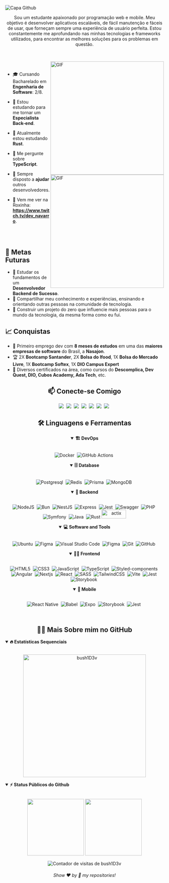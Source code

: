 ![Capa Github](https://github.com/bush1D3v/navarro_blog_api/assets/133554156/2c75a799-6cde-49cc-8305-d798f64fa256)

<p align="center">
Sou um estudante apaixonado por programação web e mobile. Meu objetivo é desenvolver aplicativos escaláveis, de fácil manutenção e fáceis de usar, que forneçam sempre uma experiência de usuário perfeita. Estou constantemente me aprofundando nas minhas tecnologias e frameworks utilizados, para encontrar as melhores soluções para os problemas em questão.
</p>

##

<br>

<img align="right" alt="GIF" src="https://user-images.githubusercontent.com/90595158/224520261-cac35362-4a70-4108-85c8-260ac8e0b0bd.svg#gh-dark-mode-only" width="360px"/>
<img align="right" alt="GIF" src="https://user-images.githubusercontent.com/90595158/224520109-e00b8f1e-08c9-4316-9920-ea4e88701a61.svg#gh-light-mode-only" width="360px"/>

<br>

- 🎓 Cursando Bacharelado em **Engenharia de Software**: 2/8.

- 🔭 Estou estudando para me tornar um **Especialista Back-end**.

- 🦀 Atualmente estou estudando **Rust**.

- 💬 Me pergunte sobre **TypeScript**.

- 🚀 Sempre disposto a **ajudar** outros desenvolvedores.

- 👾 Vem me ver na Roxinha: **https://www.twitch.tv/dev_navarro**.

<br>
<br>


## 🎯 Metas Futuras

- 🧠 Estudar os fundamentos de um **Desenvolvedor Backend de Sucesso**.
- 🌟 Compartilhar meu conhecimento e experiências, ensinando e orientando outras pessoas na comunidade de tecnologia.
- 🤖 Construir um projeto do zero que influencie mais pessoas para o mundo da tecnologia, da mesma forma como eu fui.

## 📈 Conquistas

- 🎉 Primeiro emprego dev com **8 meses de estudos** em uma das **maiores empresas de software** do Brasil, a **Nasajon**.
- 🏆 2X **Bootcamp Santander**, 2X **Bolsa do Ifood**, 1X **Bolsa do Mercado Livre**, 1X **Bootcamp Softex**, 1X **DIO Campus Expert**
- 🤝 Diversos certificados na área, como cursos do **Descomplica, Dev Quest, DIO, Cubos Academy, Ada Tech**, etc.

<h2 align="center">📫 Conecte-se Comigo</h2>

<div align = "center">

<a href="https://x.com/victorj_021" target="_blank"><img src="https://img.shields.io/badge/X-%23000000.svg?style=for-the-badge&logo=X&logoColor=white"></a>&nbsp;
<a href="https://www.instagram.com/victorj.021" target="_blank"><img src="https://img.shields.io/badge/Instagram-%23E4405F.svg?style=for-the-badge&logo=Instagram&logoColor=white"></a>&nbsp;
<a href="https://www.linkedin.com/in/vj021" target="_blank"><img src="https://img.shields.io/badge/-LinkedIn-%230077B5?style=for-the-badge&logo=linkedin&logoColor=white"></a>&nbsp;
<a href="mailto:victor.jose.lopes.navarro@gmail.com" target="_blank"><img src="https://img.shields.io/badge/-gmail-red?style=for-the-badge&logo=Gmail&logoColor=white"></a>&nbsp;
<a href="https://discord.com/users/443480311066656770" target="_blank"><img src="https://img.shields.io/badge/Discord-7289DA?style=for-the-badge&logo=discord&logoColor=white"></a>&nbsp;
<a href="https://www.twitch.tv/dev_navarro" target="_blank"><img src="https://img.shields.io/badge/Twitch-9146FF?style=for-the-badge&logo=twitch&logoColor=white"></a>&nbsp;
<a href="https://www.youtube.com/channel/UC9fwjcVCxHUiuj0Ve3Hs9pA" target="_blank"><img src="https://img.shields.io/badge/YouTube-FF0000?style=for-the-badge&logo=youtube&logoColor=white"></a>&nbsp;

</div>

<div align = "center">

<h2 align="center">🛠️ Linguagens e Ferramentas</h2>

<details open>
  <summary><b>🏗️ DevOps</b></summary>
<br>

![Docker](https://img.shields.io/badge/docker-%23316192.svg?style=for-the-badge&logo=docker&logoColor=white)&nbsp;
![GitHub Actions](https://img.shields.io/badge/github%20actions-%232671E5.svg?style=for-the-badge&logo=githubactions&logoColor=white)&nbsp;
</details>

<details open>
<summary><b>🗄️ Database</b></summary>
<br>

![Postgresql](https://img.shields.io/badge/postgresql-%23316192.svg?style=for-the-badge&logo=postgresql&logoColor=white)&nbsp;
![Redis](https://img.shields.io/badge/redis-CC0000.svg?&style=for-the-badge&logo=redis&logoColor=white)&nbsp;
![Prisma](https://img.shields.io/badge/Prisma-3982CE?style=for-the-badge&logo=Prisma&logoColor=white)&nbsp;
![MongoDB](https://img.shields.io/badge/MongoDB-%234ea94b.svg?style=for-the-badge&logo=mongodb&logoColor=white)&nbsp;
</details>

<details open>
<summary><b>🧰 Backend</b></summary>
<br>

![NodeJS](https://img.shields.io/badge/node.js-6DA55F?style=for-the-badge&logo=node.js&logoColor=white)&nbsp;
![Bun](https://img.shields.io/badge/bun-282a36?style=for-the-badge&logo=bun&logoColor=fbf0df)&nbsp;
![NestJS](https://img.shields.io/badge/nestjs-E0234E?style=for-the-badge&logo=nestjs&logoColor=white)&nbsp;
![Express](https://img.shields.io/badge/Express%20js-000000?style=for-the-badge&logo=express&logoColor=white)&nbsp;
![Jest](https://img.shields.io/badge/Jest-C21325?style=for-the-badge&logo=jest&logoColor=white)&nbsp;
![Swagger](https://img.shields.io/badge/Swagger-85EA2D?style=for-the-badge&logo=Swagger&logoColor=white)&nbsp;
![PHP](https://img.shields.io/badge/php-%23777BB4.svg?style=for-the-badge&logo=php&logoColor=white)&nbsp;
![Symfony](https://img.shields.io/badge/Symfony-000000?style=for-the-badge&logo=Symfony&logoColor=white)&nbsp;
![Java](https://img.shields.io/badge/java-%23ED8B00.svg?style=for-the-badge&logo=openjdk&logoColor=white)&nbsp;
![Rust](https://img.shields.io/badge/rust-%23000000.svg?style=for-the-badge&logo=rust&logoColor=white)
<img height='28' width='78' title='Actix' alt='actix' src='https://github.com/bush1D3v/bush1D3v/assets/133554156/92931e97-350c-4425-9234-0f890c308f7b' />
</details>

<details open>
<summary><b>💻 Software and Tools</b></summary>
<br>

![Ubuntu](https://img.shields.io/badge/Ubuntu-E95420?style=for-the-badge&logo=ubuntu&logoColor=white)&nbsp;
![Figma](https://camo.githubusercontent.com/f9f8a75a6a012b4ae6f2a8a5dd1e9d1284e3dda449adfac42d5a728b0c38170e/68747470733a2f2f696d672e736869656c64732e696f2f62616467652f2d45534c696e742d3442333243333f7374796c653d666f722d7468652d6261646765266c6f676f3d65736c696e74266c6f676f436f6c6f723d7768697465)&nbsp;
![Visual Studio Code](https://img.shields.io/badge/-VSCODE-007ACC?style=for-the-badge&&logo=visual-studio-code&logoColor=white)&nbsp;
![Figma](https://img.shields.io/badge/figma-%23F24E1E.svg?style=for-the-badge&logo=figma&logoColor=white)&nbsp;
![Git](https://img.shields.io/badge/-git-red?style=for-the-badge&logo=Git&logoColor=white)&nbsp;
![GitHub](https://img.shields.io/badge/-GitHub-181717?style=for-the-badge&logo=github)&nbsp;
</details>

<details open>
<summary><b>🏄‍♂️ Frontend</b></summary>
<br>
  
![HTML5](https://img.shields.io/badge/-HTML5-E34F26?style=for-the-badge&logo=html5&logoColor=white)&nbsp;
![CSS3](https://img.shields.io/badge/css3-%231572B6.svg?style=for-the-badge&logo=css3&logoColor=white)&nbsp;
![JavaScript](https://img.shields.io/badge/Javascript-F7DF1E.svg?style=for-the-badge&logo=javascript&logoColor=black)&nbsp;
![TypeScript](https://img.shields.io/badge/typescript-%23007ACC.svg?style=for-the-badge&logo=typescript&logoColor=white)&nbsp;
![Styled-components](https://img.shields.io/badge/styled--components-DB7093?style=for-the-badge&logo=styled-components&logoColor=white)&nbsp;
![Angular](https://img.shields.io/badge/angular-%23DD0031.svg?style=for-the-badge&logo=angular&logoColor=white)&nbsp;
![Nextjs](https://img.shields.io/badge/next%20js-000000?style=for-the-badge&logo=nextdotjs&logoColor=white)&nbsp;
![React](https://img.shields.io/badge/react-%2320232a.svg?style=for-the-badge&logo=react&logoColor=%2361DAFB)&nbsp;
![SASS](https://img.shields.io/badge/sass-deeppink.svg?style=for-the-badge&logo=sass&logoColor=white)&nbsp;
![TailwindCSS](https://img.shields.io/badge/tailwindcss-%2338B2AC.svg?style=for-the-badge&logo=tailwind-css&logoColor=white)&nbsp;
![Vite](https://img.shields.io/badge/Vite-B73BFE?style=for-the-badge&logo=vite&logoColor=FFD62E)&nbsp;
![Jest](https://img.shields.io/badge/Jest-C21325?style=for-the-badge&logo=jest&logoColor=white)&nbsp;
![Storybook](https://img.shields.io/badge/storybook-FF4785?style=for-the-badge&logo=storybook&logoColor=white)&nbsp;
</details>

<details open>
<summary><b>📱 Mobile</b></summary>
<br>

![React Native](https://img.shields.io/badge/React_Native-20232A?style=for-the-badge&logo=react&logoColor=61DAFB)&nbsp;
![Babel](https://img.shields.io/badge/Babel-F9DC3E?style=for-the-badge&logo=babel&logoColor=white)&nbsp;
![Expo](https://img.shields.io/badge/Expo-1B1F23?style=for-the-badge&logo=expo&logoColor=white)&nbsp;
![Storybook](https://img.shields.io/badge/storybook-FF4785?style=for-the-badge&logo=storybook&logoColor=white)&nbsp;
![Jest](https://img.shields.io/badge/Jest-C21325?style=for-the-badge&logo=jest&logoColor=white)&nbsp;
</details>

</div>

<br>

<h2 align="center">👨‍💻 Mais Sobre mim no GitHub</h2>

<details open>
<summary><b>🔥 Estatísticas Sequenciais</b></summary>
<br>
<p align="center">
<img src="http://github-readme-streak-stats.herokuapp.com?user=bush1D3v&theme=radical&hide_border=true" alt="bush1D3v" width="390"/>
</p>
</details>
  
</p>
</details>

<details open>
<summary><b>⚡ Status Públicos do Github</b></summary>
<br>
<p align="center">
<img height="180em" src="https://github-readme-stats.vercel.app/api?username=bush1D3v&show_icons=true&theme=radical"/>
<img height="180em" src="https://github-readme-stats.vercel.app/api/top-langs/?username=bush1D3v&layout=compact&langs_count=6&theme=radical"/>
</p>
</details>

<div align="center">
  <img align="center" alt="Contador de visitas de bush1D3v" src="https://profile-counter.glitch.me/bush1D3v/count.svg" />
</div>

<h6 align="center">Show ❤️ by 🌟 my repositories!</h6>
